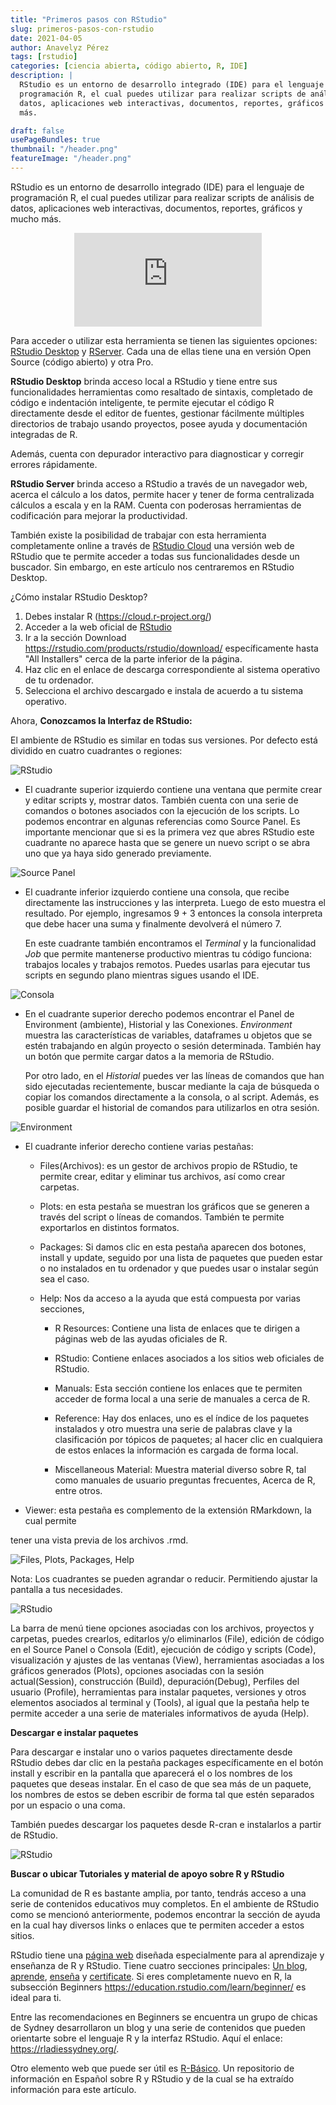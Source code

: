 ```yaml
---
title: "Primeros pasos con RStudio"
slug: primeros-pasos-con-rstudio
date: 2021-04-05
author: Anavelyz Pérez
tags: [rstudio]
categories: [ciencia abierta, código abierto, R, IDE]
description: |
  RStudio es un entorno de desarrollo integrado (IDE) para el lenguaje de
  programación R, el cual puedes utilizar para realizar scripts de análisis de
  datos, aplicaciones web interactivas, documentos, reportes, gráficos y mucho
  más.

draft: false
usePageBundles: true
thumbnail: "/header.png"
featureImage: "/header.png"
---
```


<!-- # Primeros pasos con RStudio -->

RStudio es un entorno de desarrollo integrado (IDE) para el lenguaje de
programación R, el cual puedes utilizar para realizar scripts de análisis de
datos, aplicaciones web interactivas, documentos, reportes, gráficos y mucho
más.

<!-- TEASER_END -->

<center><iframe
  src="https://fast.wistia.net/embed/iframe/520zbd3tij?videoFoam=true"
  style="border: none;"></iframe></center>

Para acceder o utilizar esta herramienta se tienen las siguientes opciones:
[RStudio Desktop](https://rstudio.com/products/rstudio/#rstudio-desktop) y
[RServer](https://rstudio.com/products/rstudio/#rstudio-server). Cada una de
ellas tiene una en versión Open Source (código abierto) y otra Pro.

**RStudio Desktop** brinda acceso local a RStudio y tiene entre sus
funcionalidades herramientas como resaltado de sintaxis, completado de código e
indentación inteligente, te permite ejecutar el código R directamente desde el
editor de fuentes, gestionar fácilmente múltiples directorios de trabajo usando
proyectos, posee ayuda y documentación integradas de R.

Además, cuenta con depurador interactivo para diagnosticar y corregir errores
rápidamente.

**RStudio Server** brinda acceso a RStudio a través de un navegador web, acerca
el cálculo a los datos, permite hacer y tener de forma centralizada cálculos a
escala y en la RAM. Cuenta con poderosas herramientas de codificación para
mejorar la productividad.

También existe la posibilidad de trabajar con esta herramienta completamente
online a través de [RStudio Cloud](https://rstudio.cloud/) una versión web de
RStudio que te permite acceder a todas sus funcionalidades desde un buscador.
Sin embargo, en este artículo nos centraremos en RStudio Desktop.

¿Cómo instalar RStudio Desktop?

1. Debes instalar R (https://cloud.r-project.org/)
1. Acceder a la web oficial de [RStudio](https://rstudio.com/)
1. Ir a la sección Download https://rstudio.com/products/rstudio/download/
   específicamente hasta "All Installers" cerca de la parte inferior de la
   página.
1. Haz clic en el enlace de descarga correspondiente al sistema operativo de tu
   ordenador.
1. Selecciona el archivo descargado e instala de acuerdo a tu sistema operativo.

Ahora, **Conozcamos la Interfaz de RStudio:**

El ambiente de RStudio es similar en todas sus versiones. Por defecto está
dividido en cuatro cuadrantes o regiones:

![RStudio](Rstudio.png)

- El cuadrante superior izquierdo contiene una ventana que permite crear y
  editar scripts y, mostrar datos. También cuenta con una serie de comandos o
  botones asociados con la ejecución de los scripts. Lo podemos encontrar en
  algunas referencias como Source Panel. Es importante mencionar que si es la
  primera vez que abres RStudio este cuadrante no aparece hasta que se genere un
  nuevo script o se abra uno que ya haya sido generado previamente.

![Source Panel](C1.gif)

- El cuadrante inferior izquierdo contiene una consola, que recibe directamente
  las instrucciones y las interpreta. Luego de esto muestra el resultado. Por
  ejemplo, ingresamos 9 + 3 entonces la consola interpreta que debe hacer una
  suma y finalmente devolverá el número 7.

  En este cuadrante también encontramos el _Terminal_ y la funcionalidad _Job_
  que permite mantenerse productivo mientras tu código funciona: trabajos
  locales y trabajos remotos. Puedes usarlas para ejecutar tus scripts en
  segundo plano mientras sigues usando el IDE.

![Consola](2consola.gif)

- En el cuadrante superior derecho podemos encontrar el Panel de Environment
  (ambiente), Historial y las Conexiones. _Environment_ muestra las
  características de variables, dataframes u objetos que se estén trabajando en
  algún proyecto o sesión determinada. También hay un botón que permite cargar
  datos a la memoria de RStudio.

  Por otro lado, en el _Historial_ puedes ver las líneas de comandos que han
  sido ejecutadas recientemente, buscar mediante la caja de búsqueda o copiar
  los comandos directamente a la consola, o al script. Además, es posible
  guardar el historial de comandos para utilizarlos en otra sesión.

![Environment](Environment.gif)

- El cuadrante inferior derecho contiene varias pestañas:

  - Files(Archivos): es un gestor de archivos propio de RStudio, te permite
    crear, editar y eliminar tus archivos, así como crear carpetas.

  - Plots: en esta pestaña se muestran los gráficos que se generen a través del
    script o líneas de comandos. También te permite exportarlos en distintos
    formatos.

  - Packages: Si damos clic en esta pestaña aparecen dos botones, install y
    update, seguido por una lista de paquetes que pueden estar o no instalados
    en tu ordenador y que puedes usar o instalar según sea el caso.

  - Help: Nos da acceso a la ayuda que está compuesta por varias secciones,

    - R Resources: Contiene una lista de enlaces que te dirigen a páginas web de
      las ayudas oficiales de R.

    - RStudio: Contiene enlaces asociados a los sitios web oficiales de RStudio.

    - Manuals: Esta sección contiene los enlaces que te permiten acceder de
      forma local a una serie de manuales a cerca de R.

    - Reference: Hay dos enlaces, uno es el índice de los paquetes instalados y
      otro muestra una serie de palabras clave y la clasificación por tópicos de
      paquetes; al hacer clic en cualquiera de estos enlaces la información es
      cargada de forma local.

    - Miscellaneous Material: Muestra material diverso sobre R, tal como
      manuales de usuario preguntas frecuentes, Acerca de R, entre otros.

- Viewer: esta pestaña es complemento de la extensión RMarkdown, la cual permite

tener una vista previa de los archivos .rmd.

![Files, Plots, Packages, Help](4.gif)

Nota: Los cuadrantes se pueden agrandar o reducir. Permitiendo ajustar la
pantalla a tus necesidades.

![RStudio](cambiotam.gif)

La barra de menú tiene opciones asociadas con los archivos, proyectos y
carpetas, puedes crearlos, editarlos y/o eliminarlos (File), edición de código
en el Source Panel o Consola (Edit), ejecución de código y scripts (Code),
visualización y ajustes de las ventanas (View), herramientas asociadas a los
gráficos generados (Plots), opciones asociadas con la sesión actual(Session),
construcción (Build), depuración(Debug), Perfiles del usuario (Profile),
herramientas para instalar paquetes, versiones y otros elementos asociados al
terminal y (Tools), al igual que la pestaña help te permite acceder a una serie
de materiales informativos de ayuda (Help).

**Descargar e instalar paquetes**

Para descargar e instalar uno o varios paquetes directamente desde RStudio debes
dar clic en la pestaña packages específicamente en el botón install y escribir
en la pantalla que aparecerá el o los nombres de los paquetes que deseas
instalar. En el caso de que sea más de un paquete, los nombres de estos se deben
escribir de forma tal que estén separados por un espacio o una coma.

También puedes descargar los paquetes desde R-cran e instalarlos a partir de
RStudio.

![RStudio](paq.gif)

**Buscar o ubicar Tutoriales y material de apoyo sobre R y RStudio**

La comunidad de R es bastante amplia, por tanto, tendrás acceso a una serie de
contenidos educativos muy completos. En el ambiente de RStudio como se mencionó
anteriormente, podemos encontrar la sección de ayuda en la cual hay diversos
links o enlaces que te permiten acceder a estos sitios.

RStudio tiene una [página web](https://education.rstudio.com/) diseñada
especialmente para al aprendizaje y enseñanza de R y RStudio. Tiene cuatro
secciones principales: [Un blog](https://education.rstudio.com/blog/),
[aprende](https://education.rstudio.com/learn/),
[enseña](https://education.rstudio.com/teach/) y
[certificate](https://education.rstudio.com/trainers/). Si eres completamente
nuevo en R, la subsección Beginners
https://education.rstudio.com/learn/beginner/ es ideal para ti.

Entre las recomendaciones en Beginners se encuentra un grupo de chicas de Sydney
desarrollaron un blog y una serie de contenidos que pueden orientarte sobre el
lenguaje R y la interfaz RStudio. Aquí el enlace: https://rladiessydney.org/.

Otro elemento web que puede ser útil es
[R-Básico](https://r-basico.aprendr.org/index.html). Un repositorio de
información en Español sobre R y RStudio y de la cual se ha extraído información
para este artículo.
